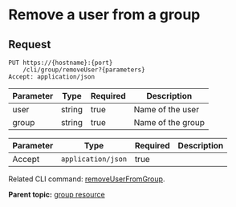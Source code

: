 # Remove a user from a group

## Request

```
PUT https://{hostname}:{port}
    /cli/group/removeUser?{parameters}
Accept: application/json

```

|Parameter|Type|Required|Description|
|---------|----|--------|-----------|
|user|string|true|Name of the user|
|group|string|true|Name of the group|

|Parameter|Type|Required|Description|
|---------|----|--------|-----------|
|Accept|`application/json`|true| |

Related CLI command: [removeUserFromGroup](udclient_removeuserfromgroup.md).

**Parent topic:** [group resource](../../com.ibm.udeploy.api.doc/topics/rest_cli_group.md)

